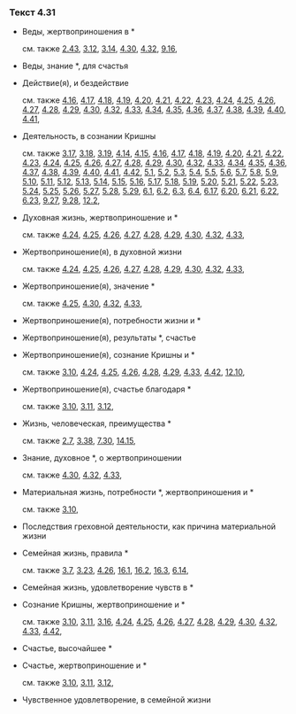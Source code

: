 ### Текст 4.31
	
- Веды, жертвоприношения в *

	см. также  [2.43](../02/0243.md),  [3.12](../03/0312.md),  [3.14](../03/0314.md),  [4.30](../04/0430.md),  [4.32](../04/0432.md),  [9.16](../09/0916.md), 
	
- Веды, знание *, для счастья

	
- Действие(я), и бездействие

	см. также  [4.16](../04/0416.md),  [4.17](../04/0417.md),  [4.18](../04/0418.md),  [4.19](../04/0419.md),  [4.20](../04/0420.md),  [4.21](../04/0421.md),  [4.22](../04/0422.md),  [4.23](../04/0423.md),  [4.24](../04/0424.md),  [4.25](../04/0425.md),  [4.26](../04/0426.md),  [4.27](../04/0427.md),  [4.28](../04/0428.md),  [4.29](../04/0429.md),  [4.30](../04/0430.md),  [4.32](../04/0432.md),  [4.33](../04/0433.md),  [4.34](../04/0434.md),  [4.35](../04/0435.md),  [4.36](../04/0436.md),  [4.37](../04/0437.md),  [4.38](../04/0438.md),  [4.39](../04/0439.md),  [4.40](../04/0440.md),  [4.41](../04/0441.md), 
	
- Деятельность, в сознании Кришны

	см. также  [3.17](../03/0317.md),  [3.18](../03/0318.md),  [3.19](../03/0319.md),  [4.14](../04/0414.md),  [4.15](../04/0415.md),  [4.16](../04/0416.md),  [4.17](../04/0417.md),  [4.18](../04/0418.md),  [4.19](../04/0419.md),  [4.20](../04/0420.md),  [4.21](../04/0421.md),  [4.22](../04/0422.md),  [4.23](../04/0423.md),  [4.24](../04/0424.md),  [4.25](../04/0425.md),  [4.26](../04/0426.md),  [4.27](../04/0427.md),  [4.28](../04/0428.md),  [4.29](../04/0429.md),  [4.30](../04/0430.md),  [4.32](../04/0432.md),  [4.33](../04/0433.md),  [4.34](../04/0434.md),  [4.35](../04/0435.md),  [4.36](../04/0436.md),  [4.37](../04/0437.md),  [4.38](../04/0438.md),  [4.39](../04/0439.md),  [4.40](../04/0440.md),  [4.41](../04/0441.md),  [4.42](../04/0442.md),  [5.1](../05/0501.md),  [5.2](../05/0502.md),  [5.3](../05/0503.md),  [5.4](../05/0504.md),  [5.5](../05/0505.md),  [5.6](../05/0506.md),  [5.7](../05/0507.md),  [5.8](../05/0508.md),  [5.9](../05/0509.md),  [5.10](../05/0510.md),  [5.11](../05/0511.md),  [5.12](../05/0512.md),  [5.13](../05/0513.md),  [5.14](../05/0514.md),  [5.15](../05/0515.md),  [5.16](../05/0516.md),  [5.17](../05/0517.md),  [5.18](../05/0518.md),  [5.19](../05/0519.md),  [5.20](../05/0520.md),  [5.21](../05/0521.md),  [5.22](../05/0522.md),  [5.23](../05/0523.md),  [5.24](../05/0524.md),  [5.25](../05/0525.md),  [5.26](../05/0526.md),  [5.27](../05/0527.md),  [5.28](../05/0528.md),  [5.29](../05/0529.md),  [6.1](../06/0601.md),  [6.2](../06/0602.md),  [6.3](../06/0603.md),  [6.4](../06/0604.md),  [6.17](../06/0617.md),  [6.20](../06/0620.md),  [6.21](../06/0621.md),  [6.22](../06/0622.md),  [6.23](../06/0623.md),  [9.27](../09/0927.md),  [9.28](../09/0928.md),  [12.2](../12/1202.md), 
	
- Духовная жизнь, жертвоприношение и *

	см. также  [4.24](../04/0424.md),  [4.25](../04/0425.md),  [4.26](../04/0426.md),  [4.27](../04/0427.md),  [4.28](../04/0428.md),  [4.29](../04/0429.md),  [4.30](../04/0430.md),  [4.32](../04/0432.md),  [4.33](../04/0433.md), 
	
- Жертвоприношение(я), в духовной жизни

	см. также  [4.24](../04/0424.md),  [4.25](../04/0425.md),  [4.26](../04/0426.md),  [4.27](../04/0427.md),  [4.28](../04/0428.md),  [4.29](../04/0429.md),  [4.30](../04/0430.md),  [4.32](../04/0432.md),  [4.33](../04/0433.md), 
	
- Жертвоприношение(я), значение *

	см. также  [4.25](../04/0425.md),  [4.30](../04/0430.md),  [4.32](../04/0432.md),  [4.33](../04/0433.md), 
	
- Жертвоприношение(я), потребности жизни и *

	
- Жертвоприношение(я), результаты *, счастье

	
- Жертвоприношение(я), сознание Кришны и *

	см. также  [3.10](../03/0310.md),  [4.24](../04/0424.md),  [4.25](../04/0425.md),  [4.26](../04/0426.md),  [4.28](../04/0428.md),  [4.29](../04/0429.md),  [4.33](../04/0433.md),  [4.42](../04/0442.md),  [12.10](../12/1210.md), 
	
- Жертвоприношение(я), счастье благодаря *

	см. также  [3.10](../03/0310.md),  [3.11](../03/0311.md),  [3.12](../03/0312.md), 
	
- Жизнь, человеческая, преимущества *

	см. также  [2.7](../02/0207.md),  [3.38](../03/0338.md),  [7.30](../07/0730.md),  [14.15](../14/1415.md), 
	
- Знание, духовное *, о жертвоприношении

	см. также  [4.30](../04/0430.md),  [4.32](../04/0432.md),  [4.33](../04/0433.md), 
	
- Материальная жизнь, потребности *, жертвоприношения и *

	см. также  [3.10](../03/0310.md), 
	
- Последствия греховной деятельности, как причина материальной жизни

	
- Семейная жизнь, правила *

	см. также  [3.7](../03/0307.md),  [3.23](../03/0323.md),  [4.26](../04/0426.md),  [16.1](../16/1601.md),  [16.2](../16/1602.md),  [16.3](../16/1603.md),  [6.14](../06/0614.md), 
	
- Семейная жизнь, удовлетворение чувств в *

	
- Сознание Кришны, жертвоприношение и *

	см. также  [3.10](../03/0310.md),  [3.11](../03/0311.md),  [3.16](../03/0316.md),  [4.24](../04/0424.md),  [4.25](../04/0425.md),  [4.26](../04/0426.md),  [4.27](../04/0427.md),  [4.28](../04/0428.md),  [4.29](../04/0429.md),  [4.30](../04/0430.md),  [4.32](../04/0432.md),  [4.33](../04/0433.md),  [4.42](../04/0442.md), 
	
- Счастье, высочайшее *

	
- Счастье, жертвоприношение и *

	см. также  [3.10](../03/0310.md),  [3.11](../03/0311.md),  [3.12](../03/0312.md), 
	
- Чувственное удовлетворение, в семейной жизни

